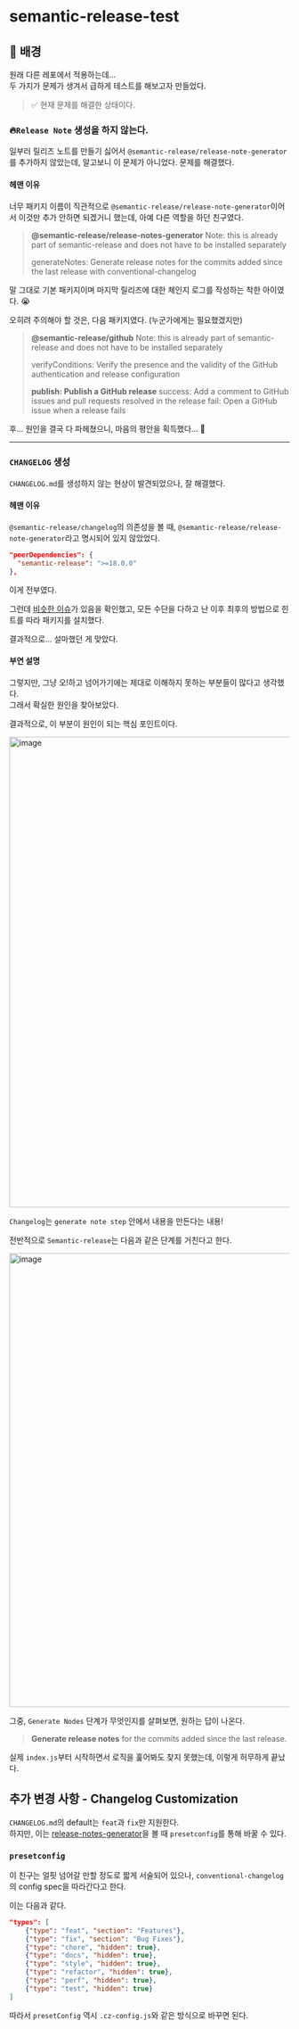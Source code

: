 # semantic-release-test

## 🚀 배경

원래 다른 레포에서 적용하는데...  
두 가지가 문제가 생겨서 급하게 테스트를 해보고자 만들었다.

> ✅ 현재 문제를 해결한 상태이다.

### 🔥`Release Note` 생성을 하지 않는다.

일부러 릴리즈 노트를 만들기 싫어서 `@semantic-release/release-note-generator`를 추가하지 않았는데, 알고보니 이 문제가 아니었다. 문제를 해결했다.

#### 헤맨 이유

너무 패키지 이름이 직관적으로 `@semantic-release/release-note-generator`이어서 이것만 추가 안하면 되겠거니 했는데, 아예 다른 역할을 하던 친구였다.

> **@semantic-release/release-notes-generator**
> Note: this is already part of semantic-release and does not have to be installed separately
> 
> generateNotes: Generate release notes for the commits added since the last release with conventional-changelog

말 그대로 기본 패키지이며 마지막 릴리즈에 대한 체인지 로그를 작성하는 착한 아이였다. 😭

오히려 주의해야 할 것은, 다음 패키지였다. (누군가에게는 필요했겠지만)

> **@semantic-release/github**
> Note: this is already part of semantic-release and does not have to be installed separately
>
> verifyConditions: Verify the presence and the validity of the GitHub authentication and release configuration
>
> **publish: Publish a GitHub release**
> success: Add a comment to GitHub issues and pull requests resolved in the release
> fail: Open a GitHub issue when a release fails

후... 원인을 결국 다 파헤쳤으니, 마음의 평안을 획득했다... 💊

---

### `CHANGELOG` 생성

`CHANGELOG.md`를 생성하지 않는 현상이 발견되었으나, 잘 해결했다.

#### 헤맨 이유

`@semantic-release/changelog`의 의존성을 볼 때, `@semantic-release/release-note-generator`라고 명시되어 있지 않았었다.

```json
"peerDependencies": {
  "semantic-release": ">=18.0.0"
},
```

이게 전부였다.

그런데 [비슷한 이슈](https://github.com/semantic-release/changelog/issues/127)가 있음을 확인했고, 모든 수단을 다하고 난 이후 최후의 방법으로 힌트를 따라 패키지를 설치했다.

결과적으로... 설마했던 게 맞았다.

#### 부연 설명

그렇지만, 그냥 오!하고 넘어가기에는 제대로 이해하지 못하는 부분들이 많다고 생각했다.  
그래서 확실한 원인을 찾아보았다.

결과적으로, 이 부분이 원인이 되는 핵심 포인트이다.

<img width="844" alt="image" src="https://user-images.githubusercontent.com/78713176/205278847-6cfc9db1-4f39-44ef-a054-b150c3d2e8b2.png">

`Changelog`는 `generate note step` 안에서 내용을 만든다는 내용!

전반적으로 `Semantic-release`는 다음과 같은 단계를 거친다고 한다.

<img width="814" alt="image" src="https://user-images.githubusercontent.com/78713176/205279748-11b1d666-c8ea-4e6e-9c0d-63a90d4c6346.png">

그중, `Generate Nodes` 단계가 무엇인지를 살펴보면, 원하는 답이 나온다.

> **Generate release notes** for the commits added since the last release.

실제 `index.js`부터 시작하면서 로직을 훑어봐도 찾지 못했는데, 이렇게 허무하게 끝났다.


## 추가 변경 사항 - Changelog Customization

`CHANGELOG.md`의 default는 `feat`과 `fix`만 지원한다.  
하지만, 이는 [release-notes-generator](https://github.com/semantic-release/release-notes-generator)을 볼 때 `presetconfig`를 통해 바꿀 수 있다.  

### `presetconfig`

이 친구는 얼핏 넘어갈 만할 정도로 짧게 서술되어 있으나, `conventional-changelog`의 config spec을 따라간다고 한다.

이는 다음과 같다.

```json
"types": [
    {"type": "feat", "section": "Features"},
    {"type": "fix", "section": "Bug Fixes"},
    {"type": "chore", "hidden": true},
    {"type": "docs", "hidden": true},
    {"type": "style", "hidden": true},
    {"type": "refactor", "hidden": true},
    {"type": "perf", "hidden": true},
    {"type": "test", "hidden": true}
]
```

따라서 `presetConfig` 역시 `.cz-config.js`와 같은 방식으로 바꾸면 된다.
